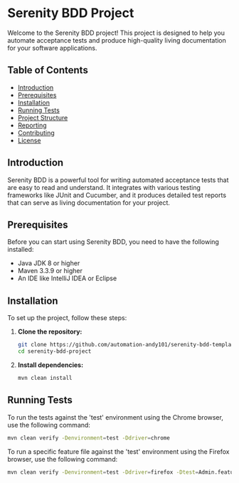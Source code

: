 # Serenity BDD Project

Welcome to the Serenity BDD project! This project is designed to help you automate acceptance tests and produce high-quality living documentation for your software applications.

## Table of Contents

- [Introduction](#introduction)
- [Prerequisites](#prerequisites)
- [Installation](#installation)
- [Running Tests](#running-tests)
- [Project Structure](#project-structure)
- [Reporting](#reporting)
- [Contributing](#contributing)
- [License](#license)

## Introduction

Serenity BDD is a powerful tool for writing automated acceptance tests that are easy to read and understand. It integrates with various testing frameworks like JUnit and Cucumber, and it produces detailed test reports that can serve as living documentation for your project.

## Prerequisites

Before you can start using Serenity BDD, you need to have the following installed:

- Java JDK 8 or higher
- Maven 3.3.9 or higher
- An IDE like IntelliJ IDEA or Eclipse

## Installation

To set up the project, follow these steps:

1. **Clone the repository:**

    ```bash
    git clone https://github.com/automation-andy101/serenity-bdd-template-project.git
    cd serenity-bdd-project
    ```

2. **Install dependencies:**

    ```bash
    mvn clean install
    ```

## Running Tests

To run the tests against the 'test' environment using the Chrome browser, use the following command:

   ```bash
   mvn clean verify -Denvironment=test -Ddriver=chrome
   ```

To run a specific feature file against the 'test' environment using the Firefox browser, use the following command:

   ```bash
   mvn clean verify -Denvironment=test -Ddriver=firefox -Dtest=Admin.feature
   ```

